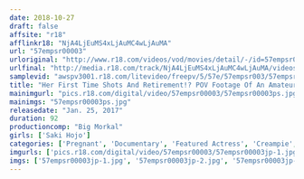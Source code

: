 ```yaml
---
date: 2018-10-27
draft: false
affsite: "r18"
afflinkr18: "NjA4LjEuMS4xLjAuMC4wLjAuMA"
url: "57empsr00003"
urloriginal: "http://www.r18.com/videos/vod/movies/detail/-/id=57empsr00003"
urlfinal: "http://media.r18.com/track/NjA4LjEuMS4xLjAuMC4wLjAuMA/videos/vod/movies/detail/-/id=57empsr00003"
samplevid: "awspv3001.r18.com/litevideo/freepv/5/57e/57empsr003/57empsr003_dmb_w.mp4"
title: "Her First Time Shots And Retirement!? POV Footage Of An Amateur DQN Chat Lady In Dangerous Panic Room Action This Angry Pregnant Bitch Is Squatting On Our Property, But Once We Inserted Our Dicks In Her, We Got To Creampie Fuck Her After All Saki Hojo"
mainimgurl: "pics.r18.com/digital/video/57empsr00003/57empsr00003ps.jpg"
mainimgs: "57empsr00003ps.jpg"
releasedate: "Jan. 25, 2017"
duration: 92
productioncomp: "Big Morkal"
girls: ['Saki Hojo']
categories: ['Pregnant', 'Documentary', 'Featured Actress', 'Creampie', 'Gonzo', 'Debut', 'Hi-Def']
imgurls: ['pics.r18.com/digital/video/57empsr00003/57empsr00003jp-1.jpg', 'pics.r18.com/digital/video/57empsr00003/57empsr00003jp-2.jpg', 'pics.r18.com/digital/video/57empsr00003/57empsr00003jp-3.jpg', 'pics.r18.com/digital/video/57empsr00003/57empsr00003jp-4.jpg', 'pics.r18.com/digital/video/57empsr00003/57empsr00003jp-5.jpg', 'pics.r18.com/digital/video/57empsr00003/57empsr00003jp-6.jpg', 'pics.r18.com/digital/video/57empsr00003/57empsr00003jp-7.jpg', 'pics.r18.com/digital/video/57empsr00003/57empsr00003jp-8.jpg', 'pics.r18.com/digital/video/57empsr00003/57empsr00003jp-9.jpg', 'pics.r18.com/digital/video/57empsr00003/57empsr00003jp-10.jpg', 'pics.r18.com/digital/video/57empsr00003/57empsr00003jp-11.jpg', 'pics.r18.com/digital/video/57empsr00003/57empsr00003jp-12.jpg', 'pics.r18.com/digital/video/57empsr00003/57empsr00003jp-13.jpg', 'pics.r18.com/digital/video/57empsr00003/57empsr00003jp-14.jpg', 'pics.r18.com/digital/video/57empsr00003/57empsr00003jp-15.jpg', 'pics.r18.com/digital/video/57empsr00003/57empsr00003jp-16.jpg', 'pics.r18.com/digital/video/57empsr00003/57empsr00003jp-17.jpg', 'pics.r18.com/digital/video/57empsr00003/57empsr00003jp-18.jpg', 'pics.r18.com/digital/video/57empsr00003/57empsr00003jp-19.jpg', 'pics.r18.com/digital/video/57empsr00003/57empsr00003jp-20.jpg']
imgs: ['57empsr00003jp-1.jpg', '57empsr00003jp-2.jpg', '57empsr00003jp-3.jpg', '57empsr00003jp-4.jpg', '57empsr00003jp-5.jpg', '57empsr00003jp-6.jpg', '57empsr00003jp-7.jpg', '57empsr00003jp-8.jpg', '57empsr00003jp-9.jpg', '57empsr00003jp-10.jpg', '57empsr00003jp-11.jpg', '57empsr00003jp-12.jpg', '57empsr00003jp-13.jpg', '57empsr00003jp-14.jpg', '57empsr00003jp-15.jpg', '57empsr00003jp-16.jpg', '57empsr00003jp-17.jpg', '57empsr00003jp-18.jpg', '57empsr00003jp-19.jpg', '57empsr00003jp-20.jpg']
---
```

